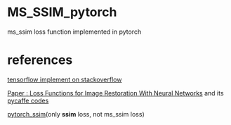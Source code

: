 # MS_SSIM_pytorch
ms_ssim loss function implemented in pytorch

# references    

[tensorflow implement on stackoverflow](https://stackoverflow.com/questions/39051451/ssim-ms-ssim-for-tensorflow)    

[Paper : Loss Functions for Image Restoration With Neural Networks](http://ieeexplore.ieee.org/stamp/stamp.jsp?arnumber=7797130) and its [pycaffe codes](https://github.com/NVlabs/PL4NN/blob/master/src/loss.py)    

[pytorch_ssim](https://github.com/Po-Hsun-Su/pytorch-ssim)(only __ssim__ loss, not ms_ssim loss)    

